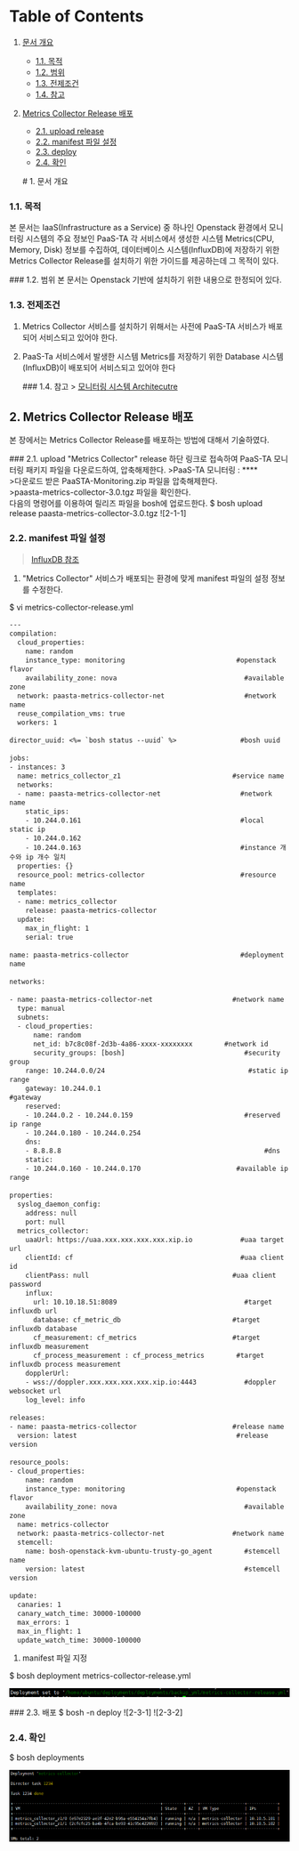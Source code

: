 # Table of Contents

1. [문서 개요](paas-ta-metrics-collector-openstack.md#1)
   * [1.1. 목적](paas-ta-metrics-collector-openstack.md#2)
   * [1.2. 범위](paas-ta-metrics-collector-openstack.md#3)
   * [1.3. 전제조건](paas-ta-metrics-collector-openstack.md#4)
   * [1.4. 참고](paas-ta-metrics-collector-openstack.md#5)
2. [Metrics Collector Release 배포](paas-ta-metrics-collector-openstack.md#6)

   * [2.1.  upload release](paas-ta-metrics-collector-openstack.md#7)
   * [2.2.  manifest 파일 설정](paas-ta-metrics-collector-openstack.md#8)
   * [2.3.  deploy](paas-ta-metrics-collector-openstack.md#9)
   * [2.4.  확인](paas-ta-metrics-collector-openstack.md#10)

   \# 1. 문서 개요

### 1.1. 목적

본 문서는 IaaS\(Infrastructure as a Service\) 중 하나인 Openstack 환경에서 모니터링 시스템의 주요 정보인 PaaS-TA 각 서비스에서 생성한 시스템 Metrics\(CPU, Memory, Disk\) 정보를 수집하여, 데이터베이스 시스템\(InfluxDB\)에 저장하기 위한 Metrics Collector Release를 설치하기 위한 가이드를 제공하는데 그 목적이 있다.

\#\#\# 1.2. 범위 본 문서는 Openstack 기반에 설치하기 위한 내용으로 한정되어 있다.

### 1.3. 전제조건

1. Metrics Collector 서비스를 설치하기 위해서는 사전에 PaaS-TA 서비스가 배포되어 서비스되고 있어야 한다.
2. PaaS-Ta 서비스에서 발생한 시스템 Metrics를 저장하기 위한 Database 시스템\(InfluxDB\)이 배포되어 서비스되고 있어야 한다

   \#\#\# 1.4. 참고 &gt; [모니터링 시스템 Architecutre](https://github.com/PaaS-TA/Guide-3.0-Penne-/blob/master/Install-Guide/monitoring/PaaS-TA%20%EB%AA%A8%EB%8B%88%ED%84%B0%EB%A7%81%20%EC%8B%9C%EC%8A%A4%ED%85%9C%20%EC%84%A4%EC%B9%98%EA%B0%80%EC%9D%B4%EB%93%9C.md)

## 2.  Metrics Collector Release 배포

본 장에서는 Metrics Collector Release를 배포하는 방법에 대해서 기술하였다.

\#\#\# 2.1. upload "Metrics Collector" release 하단 링크로 접속하여 PaaS-TA 모니터링 패키지 파일을 다운로드하여, 압축해제한다. &gt;PaaS-TA 모니터링 : \*\*\*\*  
&gt;다운로드 받은 PaaSTA-Monitoring.zip 파일을 압축해제한다.  
&gt;paasta-metrics-collector-3.0.tgz 파일을 확인한다.  
다음의 명령어를 이용하여 릴리즈 파일을 bosh에 업로드한다. $ bosh upload release paasta-metrics-collector-3.0.tgz !\[2-1-1\]

### 2.2.  manifest 파일 설정

> [InfluxDB 참조](https://github.com/OpenPaaSRnD/Documents-PaaSTA-2.0/blob/master/Use-Guide/PaaS-TA%20%EB%AA%A8%EB%8B%88%ED%84%B0%EB%A7%81%20DB%20%EB%B0%8F%20Metrics%20%EA%B0%80%EC%9D%B4%EB%93%9C.md)

1. "Metrics Collector" 서비스가 배포되는 환경에 맞게 manifest 파일의 설정 정보를 수정한다.

$ vi metrics-collector-release.yml

```text
---
compilation:
  cloud_properties:
    name: random
    instance_type: monitoring                            #openstack flavor
    availability_zone: nova                                #available zone
  network: paasta-metrics-collector-net                    #network name
  reuse_compilation_vms: true
  workers: 1

director_uuid: <%= `bosh status --uuid` %>                #bosh uuid

jobs:
- instances: 3
  name: metrics_collector_z1                            #service name
  networks:
  - name: paasta-metrics-collector-net                    #network name
    static_ips:
    - 10.244.0.161                                        #local static ip
    - 10.244.0.162
    - 10.244.0.163                                        #instance 개수와 ip 개수 일치
  properties: {}
  resource_pool: metrics-collector                        #resource name
  templates:
  - name: metrics_collector
    release: paasta-metrics-collector
  update:
    max_in_flight: 1
    serial: true

name: paasta-metrics-collector                            #deployment name

networks:

- name: paasta-metrics-collector-net                    #network name
  type: manual
  subnets:
  - cloud_properties:
      name: random
      net_id: b7c8c08f-2d3b-4a86-xxxx-xxxxxxxx        #network id
      security_groups: [bosh]                              #security group
    range: 10.244.0.0/24                                    #static ip range
    gateway: 10.244.0.1                                        #gateway
    reserved:
    - 10.244.0.2 - 10.244.0.159                            #reserved ip range
    - 10.244.0.180 - 10.244.0.254
    dns:
    - 8.8.8.8                                                   #dns
    static:
    - 10.244.0.160 - 10.244.0.170                        #available ip range

properties:
  syslog_daemon_config:
    address: null
    port: null
  metrics_collector:
    uaaUrl: https://uaa.xxx.xxx.xxx.xxx.xip.io            #uaa target url
    clientId: cf                                          #uaa client id
    clientPass: null                                    #uaa client password
    influx:
      url: 10.10.18.51:8089                                #target influxdb url
      database: cf_metric_db                            #target influxdb database
      cf_measurement: cf_metrics                        #target influxdb measurement
      cf_process_measurement : cf_process_metrics        #target influxdb process measurement
    dopplerUrl:
    - wss://doppler.xxx.xxx.xxx.xxx.xip.io:4443            #doppler websocket url
    log_level: info

releases:
- name: paasta-metrics-collector                        #release name
  version: latest                                        #release version                

resource_pools:
- cloud_properties:
    name: random
    instance_type: monitoring                            #openstack flavor
    availability_zone: nova                                #available zone
  name: metrics-collector
  network: paasta-metrics-collector-net                 #network name
  stemcell:
    name: bosh-openstack-kvm-ubuntu-trusty-go_agent        #stemcell name
    version: latest                                        #stemcell version

update:
  canaries: 1
  canary_watch_time: 30000-100000
  max_errors: 1
  max_in_flight: 1
  update_watch_time: 30000-100000
```

1. manifest 파일 지정

$ bosh deployment metrics-collector-release.yml

![](../../../.gitbook/assets/2-2-1%20%2810%29.png)

\#\#\# 2.3. 배포 $ bosh -n deploy !\[2-3-1\] !\[2-3-2\]

### 2.4.  확인

$ bosh deployments

![](../../../.gitbook/assets/2-4-1%20%2822%29.png)

